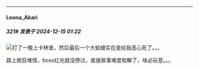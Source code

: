 ﻿
*****

####  Leona_Akari  
##### 321#       发表于 2024-12-15 01:22

<img src="https://static.saraba1st.com/image/smiley/face2017/001.png" referrerpolicy="no-referrer">打了一晚上卡林堡，然后最后一个大蛤蟆实在是给我恶心死了。。。

路上疯狂堆怪，boss红光就没停过，直接故事难度和解了，啥必玩意。。。

